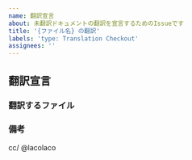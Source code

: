 ```yaml
---
name: 翻訳宣言
about: 未翻訳ドキュメントの翻訳を宣言するためのIssueです
title: '{ファイル名} の翻訳'
labels: 'type: Translation Checkout'
assignees: ''
---
```


## 翻訳宣言

### 翻訳するファイル

<!--
他の作業者と重ならないように、翻訳するファイル名を記入してください
-->

### 備考

<!-- 翻訳に際して協力してほしいことなどあれば自由に記入してください -->

cc/ @lacolaco
